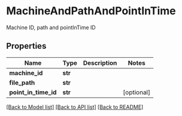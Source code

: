 # MachineAndPathAndPointInTime

Machine ID, path and pointInTime ID
## Properties
Name | Type | Description | Notes
------------ | ------------- | ------------- | -------------
**machine_id** | **str** |  | 
**file_path** | **str** |  | 
**point_in_time_id** | **str** |  | [optional] 

[[Back to Model list]](../README.md#documentation-for-models) [[Back to API list]](../README.md#documentation-for-api-endpoints) [[Back to README]](../README.md)


